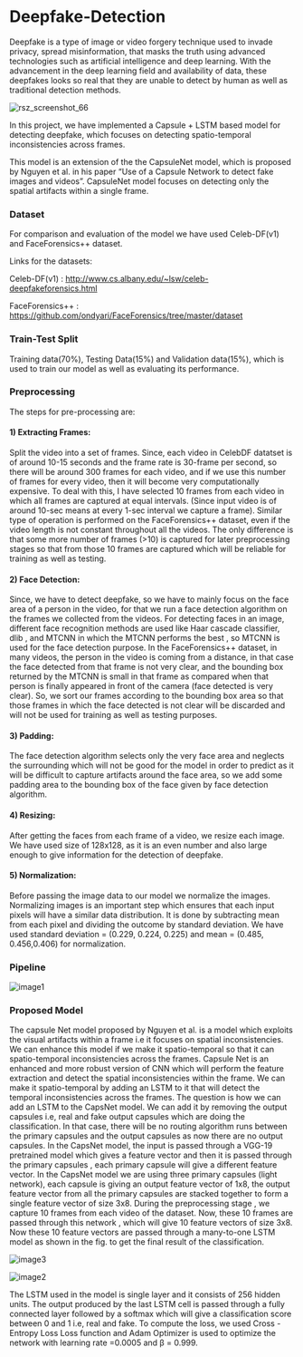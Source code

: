 # Deepfake-Detection

Deepfake is a type of image or video forgery technique used to invade privacy, spread misinformation, that masks the truth using advanced technologies such as artificial intelligence and deep learning. With the advancement in the deep learning field and availability of data, these deepfakes looks so real that they are unable to detect by human as well as traditional detection methods.


![rsz_screenshot_66](https://user-images.githubusercontent.com/28837542/120933350-68b80e00-c717-11eb-9f04-03493fe30d4e.jpg)


In this project, we have implemented a Capsule + LSTM based model for detecting deepfake, which focuses on detecting spatio-temporal inconsistencies across frames.

This model is an extension of the the CapsuleNet model, which is proposed by Nguyen et al. in his paper “Use of a Capsule Network to detect fake images and videos”. CapsuleNet model focuses on detecting only the spatial artifacts within a single frame.

### Dataset

For comparison and evaluation of the model we have used Celeb-DF(v1) and FaceForensics++ dataset.

Links for the datasets:

Celeb-DF(v1) : http://www.cs.albany.edu/~lsw/celeb-deepfakeforensics.html

FaceForensics++ : https://github.com/ondyari/FaceForensics/tree/master/dataset


### Train-Test Split

Training data(70%), Testing Data(15%) and Validation data(15%), which is used to train our model as well as evaluating its performance.


### Preprocessing

The steps for pre-processing are:

#### 1) Extracting Frames:
Split the video into a set of frames.
Since, each video in CelebDF datatset is of around 10-15 seconds and the frame
rate is 30-frame per second, so there will be around 300 frames for each video, and
if we use this number of frames for every video, then it will become very
computationally expensive. To deal with this, I have selected 10 frames from each
video in which all frames are captured at equal intervals. (Since input video is of
around 10-sec means at every 1-sec interval we capture a frame).
Similar type of operation is performed on the FaceForensics++ dataset, even if the
video length is not constant throughout all the videos. The only difference is that
some more number of frames (>10) is captured for later preprocessing stages so
that from those 10 frames are captured which will be reliable for training as well
as testing.

#### 2) Face Detection:
Since, we have to detect deepfake, so we have to mainly focus on the face area of a
person in the video, for that we run a face detection algorithm on the frames we
collected from the videos. For detecting faces in an image, different face
recognition methods are used like Haar cascade classifier, dlib , and MTCNN
in which the MTCNN performs the best , so MTCNN is used for the face detection
purpose.
In the FaceForensics++ dataset, in many videos, the person in the video is coming
from a distance, in that case the face detected from that frame is not very clear, and
the bounding box returned by the MTCNN is small in that frame as compared
when that person is finally appeared in front of the camera (face detected is very
clear). So, we sort our frames according to the bounding box area so that those
frames in which the face detected is not clear will be discarded and will not be
used for training as well as testing purposes.

#### 3) Padding:
The face detection algorithm selects only the very face area and neglects the
surrounding which will not be good for the model in order to predict as it will be
difficult to capture artifacts around the face area, so we add some padding area to
the bounding box of the face given by face detection algorithm.

#### 4) Resizing:
After getting the faces from each frame of a video, we resize each image.
We have used size of 128x128, as it is an even number and also large enough to give
information for the detection of deepfake.

#### 5) Normalization:
Before passing the image data to our model we normalize the images.
Normalizing images is an important step which ensures that each input pixels will have
a similar data distribution.
It is done by subtracting mean from each pixel and dividing the outcome by standard
deviation. We have used standard deviation = (0.229, 0.224, 0.225) and mean = (0.485, 0.456,0.406) for normalization.



### Pipeline

![image1](https://user-images.githubusercontent.com/28837542/120933314-2f7f9e00-c717-11eb-9487-f5a068a78230.jpg)



### Proposed Model

The capsule Net model proposed by Nguyen et al. is a model which exploits the
visual artifacts within a frame i.e it focuses on spatial inconsistencies. We can
enhance this model if we make it spatio-temporal so that it can spatio-temporal
inconsistencies across the frames. Capsule Net is an enhanced and more robust
version of CNN which will perform the feature extraction and detect the spatial
inconsistencies within the frame.
We can make it spatio-temporal by adding an LSTM to it that will detect the
temporal inconsistencies across the frames.
The question is how we can add an LSTM to the CapsNet model. We can add it
by removing the output capsules i.e, real and fake output capsules which are
doing the classification. In that case, there will be no routing algorithm runs
between the primary capsules and the output capsules as now there are no output
capsules.
In the CapsNet model, the input is passed through a VGG-19 pretrained model
which gives a feature vector and then it is passed through the primary capsules ,
each primary capsule will give a different feature vector. In the CapsNet model
we are using three primary capsules (light network), each capsule is giving an
output feature vector of 1x8, the output feature vector from all the primary
capsules are stacked together to form a single feature vector of size 3x8.
During the preprocessing stage , we capture 10 frames from each video of the
dataset. Now, these 10 frames are passed through this network , which will give
10 feature vectors of size 3x8. Now these 10 feature vectors are passed through a
many-to-one LSTM model as shown in the fig. to get the final result of the
classification.

![image3](https://user-images.githubusercontent.com/28837542/120933521-27742e00-c718-11eb-86b7-035814f011f8.png)


![image2](https://user-images.githubusercontent.com/28837542/120933525-28a55b00-c718-11eb-966c-34607cc97eee.png)



The LSTM used in the model is single layer and it consists of 256 hidden units.
The output produced by the last LSTM cell is passed through a fully connected layer
followed by a softmax which will give a classification score between 0 and 1 i.e, real
and fake.
To compute the loss, we used Cross - Entropy Loss Loss function and Adam Optimizer
is used to optimize the network with learning rate =0.0005 and β = 0.999.
